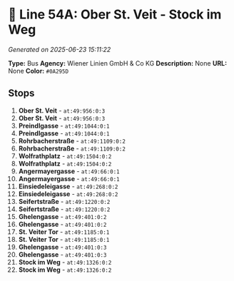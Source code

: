 # 🚌 Line 54A: Ober St. Veit - Stock im Weg

*Generated on 2025-06-23 15:11:22*

**Type:** Bus
**Agency:** Wiener Linien GmbH & Co KG
**Description:** None
**URL:** None
**Color:** `#0A295D`

## Stops

1. **Ober St. Veit** - `at:49:956:0:3`
2. **Ober St. Veit** - `at:49:956:0:3`
3. **Preindlgasse** - `at:49:1044:0:1`
4. **Preindlgasse** - `at:49:1044:0:1`
5. **Rohrbacherstraße** - `at:49:1109:0:2`
6. **Rohrbacherstraße** - `at:49:1109:0:2`
7. **Wolfrathplatz** - `at:49:1504:0:2`
8. **Wolfrathplatz** - `at:49:1504:0:2`
9. **Angermayergasse** - `at:49:66:0:1`
10. **Angermayergasse** - `at:49:66:0:1`
11. **Einsiedeleigasse** - `at:49:268:0:2`
12. **Einsiedeleigasse** - `at:49:268:0:2`
13. **Seifertstraße** - `at:49:1220:0:2`
14. **Seifertstraße** - `at:49:1220:0:2`
15. **Ghelengasse** - `at:49:401:0:2`
16. **Ghelengasse** - `at:49:401:0:2`
17. **St. Veiter Tor** - `at:49:1185:0:1`
18. **St. Veiter Tor** - `at:49:1185:0:1`
19. **Ghelengasse** - `at:49:401:0:3`
20. **Ghelengasse** - `at:49:401:0:3`
21. **Stock im Weg** - `at:49:1326:0:2`
22. **Stock im Weg** - `at:49:1326:0:2`